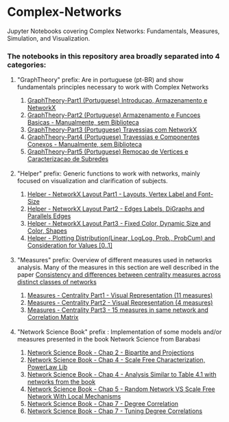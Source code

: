 # Complex-Networks
Jupyter Notebooks covering Complex Networks: Fundamentals, Measures, Simulation, and Visualization.
### The notebooks in this repository area broadly separated into 4 categories:
<ol>
  <li>"GraphTheory" prefix: Are in portuguese (pt-BR) and show fundamentals principles necessary to work with Complex Networks</li>
    <ol>
      <li><a href="https://github.com/RodrigoHenriqueRamos/Complex-Networks/blob/main/GraphTheory-Part1%20(Portuguese)%20Introducao%2C%20Armazenamento%20e%20NetworkX.ipynb">GraphTheory-Part1 (Portuguese) Introducao, Armazenamento e NetworkX</a></li>
      <li><a href="https://github.com/RodrigoHenriqueRamos/Complex-Networks/blob/main/GraphTheory-Part2%20(Portuguese)%20Armazenamento%20e%20Funcoes%20Basicas%20-%20Manualmente%2C%20sem%20Biblioteca.ipynb">GraphTheory-Part2 (Portuguese) Armazenamento e Funcoes Basicas - Manualmente, sem Biblioteca</a></li>
      <li><a href="https://github.com/RodrigoHenriqueRamos/Complex-Networks/blob/main/GraphTheory-Part3%20(Portuguese)%20Travessias%20com%20NetworkX.ipynb">GraphTheory-Part3 (Portuguese) Travessias com NetworkX</a></li>
      <li><a href="https://github.com/RodrigoHenriqueRamos/Complex-Networks/blob/main/GraphTheory-Part4%20(Portuguese)%20Travessias%20e%20Componentes%20Conexos%20-%20Manualmente%2C%20sem%20Biblioteca.ipynb">GraphTheory-Part4 (Portuguese) Travessias e Componentes Conexos - Manualmente, sem Biblioteca</a></li>
      <li><a href="https://github.com/RodrigoHenriqueRamos/Complex-Networks/blob/main/GraphTheory-Part5%20(Portuguese)%20Remocao%20de%20Vertices%20e%20Caracterizacao%20de%20Subredes.ipynb">GraphTheory-Part5 (Portuguese) Remocao de Vertices e Caracterizacao de Subredes</a></li>  
    </ol>
  <br>
  
  <li>"Helper" prefix: Generic functions to work with networks, mainly focused on visualization and clarification of subjects.</li>
    <ol>
        <li><a href="https://github.com/RodrigoHenriqueRamos/Complex-Networks/blob/main/Helper%20-%20NetworkX%20Layout%20Part1%20-%20Layouts%2C%20Vertex%20Label%20and%20Font-Size.ipynb">Helper - NetworkX Layout Part1 - Layouts, Vertex Label and Font-Size</a></li>
        <li><a href="https://github.com/RodrigoHenriqueRamos/Complex-Networks/blob/main/Helper%20-%20NetworkX%20Layout%20Part2%20-%20Edges%20Labels%2C%20DiGraphs%20and%20Parallels%20Edges.ipynb">Helper - NetworkX Layout Part2 - Edges Labels, DiGraphs and Parallels Edges</a></li>
        <li><a href="https://github.com/RodrigoHenriqueRamos/Complex-Networks/blob/main/Helper%20-%20NetworkX%20Layout%20Part3%20-%20Fixed%20Color%2C%20Dynamic%20Size%20and%20Color%2C%20Shapes%20.ipynb">Helper - NetworkX Layout Part3 - Fixed Color, Dynamic Size and Color, Shapes</a></li>
        <li><a href="https://github.com/RodrigoHenriqueRamos/Complex-Networks/blob/main/Helper%20-%20Plotting%20Distribution(Linear%2C%20LogLog%2C%20Prob.%2C%20ProbCum)%20%20and%20Consideration%20for%20Values%20%5B0..1%5D.ipynb">Helper - Plotting Distribution(Linear, LogLog, Prob., ProbCum)  and Consideration for Values [0..1]</a></li> 
    </ol>
  <br>
  
  <li>"Measures" prefix: Overview of different measures used in networks analysis. Many of the measures in this section are well described in the paper <a href="https://journals.plos.org/plosone/article?id=10.1371/journal.pone.0220061">Consistency and differences between centrality measures across distinct classes of networks</a> </li>
    <ol>
        <li><a href="https://github.com/RodrigoHenriqueRamos/Complex-Networks/blob/main/Measures%20-%20Centrality%20Part1%20-%20Visual%20Representation%20(11%20measures).ipynb">Measures - Centrality Part1 - Visual Representation (11 measures)</a></li>
        <li><a href="https://github.com/RodrigoHenriqueRamos/Complex-Networks/blob/main/Measures%20-%20Centrality%20Part2%20-%20Visual%20Representation%20(4%20measures).ipynb">Measures - Centrality Part2 - Visual Representation (4 measures)</a></li>
        <li><a href="https://github.com/RodrigoHenriqueRamos/Complex-Networks/blob/main/Measures%20-%20Centrality%20Part3%20-%2015%20measures%20in%20same%20network%20and%20Correlation%20Matrix.ipynb">Measures - Centrality Part3 - 15 measures in same network and Correlation Matrix</a></li>
    </ol>
  <br>
  
  <li>"Network Science Book" prefix : Implementation of some models and/or measures presented in the book Network Science from Barabasi</li>
    <ol>
        <li><a href="https://github.com/RodrigoHenriqueRamos/Complex-Networks/blob/main/Network%20Science%20Book%20-%20Chap%202%20-%20Bipartite%20and%20Projections.ipynb">Network Science Book - Chap 2 - Bipartite and Projections</a></li>
        <li><a href="https://github.com/RodrigoHenriqueRamos/Complex-Networks/blob/main/Network%20Science%20Book%20-%20Chap%204%20-%20Scale%20Free%20Characterization%2C%20PowerLaw%20Lib.ipynb">Network Science Book - Chap 4 - Scale Free Characterization, PowerLaw Lib</a></li>
        <li><a href="https://github.com/RodrigoHenriqueRamos/Complex-Networks/blob/main/Network%20Science%20Book%20-%20Chap%204%20-%20Analysis%20Similar%20to%20Table%204.1%20with%20networks%20from%20the%20book.ipynb">Network Science Book - Chap 4 - Analysis Similar to Table 4.1 with networks from the book</a></li>
        <li><a href="https://github.com/RodrigoHenriqueRamos/Complex-Networks/blob/main/Network%20Science%20Book%20-%20Chap%205%20-%20Random%20Network%20VS%20Scale%20Free%20Network%20With%20Local%20Mechanisms.ipynb">Network Science Book - Chap 5 - Random Network VS Scale Free Network With Local Mechanisms</a></li>
        <li><a href="https://github.com/RodrigoHenriqueRamos/Complex-Networks/blob/main/Network%20Science%20Book%20-%20Chap%207%20-%20Degree%20Correlation.ipynb">Network Science Book - Chap 7 - Degree Correlation</a></li>
        <li><a href="https://github.com/RodrigoHenriqueRamos/Complex-Networks/blob/main/Network%20Science%20Book%20-%20Chap%207%20-%20Tuning%20Degree%20Correlations.ipynb">Network Science Book - Chap 7 - Tuning Degree Correlations </a></li>
    </ol>    
  <br>
 
</ol>
